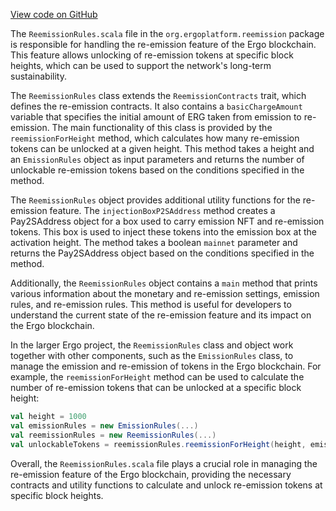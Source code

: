 [View code on GitHub](https://github.com/ergoplatform/ergo/.autodoc/docs/json/src/main/scala/org/ergoplatform/reemission)

The `ReemissionRules.scala` file in the `org.ergoplatform.reemission` package is responsible for handling the re-emission feature of the Ergo blockchain. This feature allows unlocking of re-emission tokens at specific block heights, which can be used to support the network's long-term sustainability.

The `ReemissionRules` class extends the `ReemissionContracts` trait, which defines the re-emission contracts. It also contains a `basicChargeAmount` variable that specifies the initial amount of ERG taken from emission to re-emission. The main functionality of this class is provided by the `reemissionForHeight` method, which calculates how many re-emission tokens can be unlocked at a given height. This method takes a height and an `EmissionRules` object as input parameters and returns the number of unlockable re-emission tokens based on the conditions specified in the method.

The `ReemissionRules` object provides additional utility functions for the re-emission feature. The `injectionBoxP2SAddress` method creates a Pay2SAddress object for a box used to carry emission NFT and re-emission tokens. This box is used to inject these tokens into the emission box at the activation height. The method takes a boolean `mainnet` parameter and returns the Pay2SAddress object based on the conditions specified in the method.

Additionally, the `ReemissionRules` object contains a `main` method that prints various information about the monetary and re-emission settings, emission rules, and re-emission rules. This method is useful for developers to understand the current state of the re-emission feature and its impact on the Ergo blockchain.

In the larger Ergo project, the `ReemissionRules` class and object work together with other components, such as the `EmissionRules` class, to manage the emission and re-emission of tokens in the Ergo blockchain. For example, the `reemissionForHeight` method can be used to calculate the number of re-emission tokens that can be unlocked at a specific block height:

```scala
val height = 1000
val emissionRules = new EmissionRules(...)
val reemissionRules = new ReemissionRules(...)
val unlockableTokens = reemissionRules.reemissionForHeight(height, emissionRules)
```

Overall, the `ReemissionRules.scala` file plays a crucial role in managing the re-emission feature of the Ergo blockchain, providing the necessary contracts and utility functions to calculate and unlock re-emission tokens at specific block heights.
